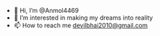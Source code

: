 - 👋 Hi, I’m @Anmol4469
- 👀 I’m interested in making my dreams into reality 
- 📫 How to reach me devilbhai2010@gmail.com 

<!---
Anmol4469/Anmol4469 is a ✨ special ✨ repository because its `README.md` (this file) appears on your GitHub profile.
You can click the Preview link to take a look at your changes.
--->
